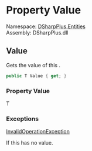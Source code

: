 # Property Value

Namespace: [DSharpPlus.Entities](DSharpPlus.Entities.md)  
Assembly: DSharpPlus.dll

## <a id="DSharpPlus_Entities_Optional_1_Value"></a>Value

Gets the value of this <xref href="DSharpPlus.Entities.Optional%601" data-throw-if-not-resolved="false"></xref>.

```csharp
public T Value { get; }
```

### Property Value

T

### Exceptions

[InvalidOperationException](https://learn.microsoft.com/dotnet/api/system.invalidoperationexception)

If this <xref href="DSharpPlus.Entities.Optional%601" data-throw-if-not-resolved="false"></xref> has no value.


